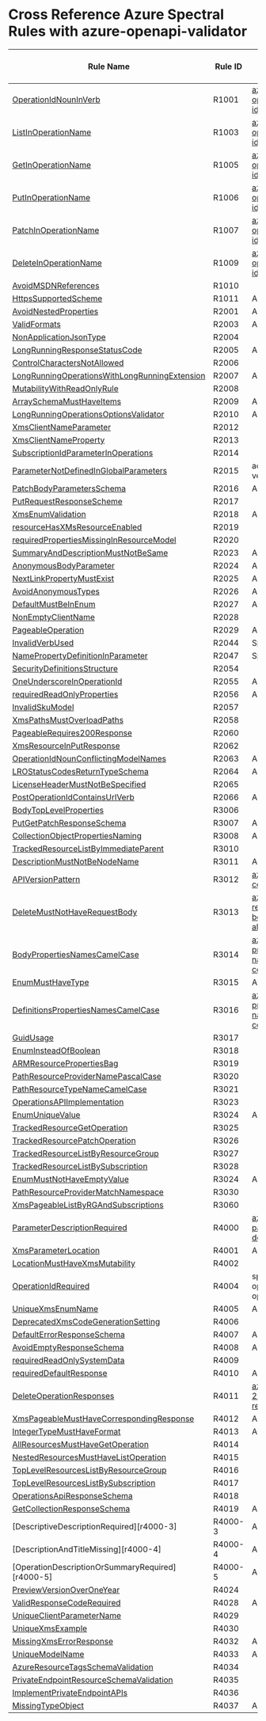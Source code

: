 # Cross Reference Azure Spectral Rules with azure-openapi-validator

| Rule Name | Rule ID | Azure Spectral Ruleset |
| --------- | ------- | ---------------------- |
| [OperationIdNounInVerb][r1001] | R1001 | [az-operation-id](./azure-ruleset.md#az-operation-id) |
| [ListInOperationName][r1003] | R1003 | [az-operation-id](./azure-ruleset.md#az-operation-id) |
| [GetInOperationName][r1005] | R1005 | [az-operation-id](./azure-ruleset.md#az-operation-id) |
| [PutInOperationName][r1006] | R1006 | [az-operation-id](./azure-ruleset.md#az-operation-id) |
| [PatchInOperationName][r1007] | R1007 | [az-operation-id](./azure-ruleset.md#az-operation-id) |
| [DeleteInOperationName][r1009] | R1009 | [az-operation-id](./azure-ruleset.md#az-operation-id) |
| [AvoidMSDNReferences][r1010] | R1010 |  |
| [HttpsSupportedScheme][r1011] | R1011 | Add |
| [AvoidNestedProperties][r2001] | R2001 | Add |
| [ValidFormats][r2003] | R2003 | Add |
| [NonApplicationJsonType][r2004] | R2004 | |
| [LongRunningResponseStatusCode][r2005] | R2005 | Add |
| [ControlCharactersNotAllowed][r2006] | R2006 |  |
| [LongRunningOperationsWithLongRunningExtension][r2007] | R2007 | Add |
| [MutabilityWithReadOnlyRule][r2008] | R2008 |  |
| [ArraySchemaMustHaveItems][r2009] | R2009 | Add |
| [LongRunningOperationsOptionsValidator][r2010] | R2010 | Add ? |
| [XmsClientNameParameter][r2012] | R2012 |  |
| [XmsClientNameProperty][r2013] | R2013 |  |
| [SubscriptionIdParameterInOperations][r2014] | R2014 |  |
| [ParameterNotDefinedInGlobalParameters][r2015] | R2015 | add for api-version |
| [PatchBodyParametersSchema][r2016] | R2016 | Add |
| [PutRequestResponseScheme][r2017] | R2017 |  |
| [XmsEnumValidation][r2018] | R2018 | Add |
| [resourceHasXMsResourceEnabled][r2019] | R2019 |  |
| [requiredPropertiesMissingInResourceModel][r2020] | R2020 |  |
| [SummaryAndDescriptionMustNotBeSame][r2023] | R2023 | Add |
| [AnonymousBodyParameter][r2024] | R2024 | Add |
| [NextLinkPropertyMustExist][r2025] | R2025 | Add |
| [AvoidAnonymousTypes][r2026] | R2026 | Add |
| [DefaultMustBeInEnum][r2027] | R2027 | Add |
| [NonEmptyClientName][r2028] | R2028 |  |
| [PageableOperation][r2029] | R2029 | Add |
| [InvalidVerbUsed][r2044] | R2044 | Spectral:oas |
| [NamePropertyDefinitionInParameter][r2047] | R2047 | Spectral:oas |
| [SecurityDefinitionsStructure][r2054] | R2054 |  |
| [OneUnderscoreInOperationId][r2055] | R2055 | Add |
| [requiredReadOnlyProperties][r2056] | R2056 | Add |
| [InvalidSkuModel][r2057] | R2057 |  |
| [XmsPathsMustOverloadPaths][r2058] | R2058 |  |
| [PageableRequires200Response][r2060] | R2060 |  |
| [XmsResourceInPutResponse][r2062] | R2062 | |
| [OperationIdNounConflictingModelNames][r2063] | R2063 | Add |
| [LROStatusCodesReturnTypeSchema][r2064] | R2064 | Add |
| [LicenseHeaderMustNotBeSpecified][r2065] | R2065 |  |
| [PostOperationIdContainsUrlVerb][r2066] | R2066 | Add |
| [BodyTopLevelProperties][r3006] | R3006 | |
| [PutGetPatchResponseSchema][r3007] | R3007 | Add |
| [CollectionObjectPropertiesNaming][r3008] | R3008 | Add |
| [TrackedResourceListByImmediateParent][r3010] | R3010 |  |
| [DescriptionMustNotBeNodeName][r3011] | R3011 | Add |
| [APIVersionPattern][r3012] | R3012 | [az-version-convention](./azure-ruleset.md#az-version-convention) |
| [DeleteMustNotHaveRequestBody][r3013] | R3013 | [az-request-body-not-allowed](./azure-ruleset.md#az-request-body-not-allowed) |
| [BodyPropertiesNamesCamelCase][r3014] | R3014 | [az-property-names-convention](./azure-ruleset.md#az-property-names-convention) |
| [EnumMustHaveType][r3015] | R3015 | Add |
| [DefinitionsPropertiesNamesCamelCase][r3016] | R3016 | [az-property-names-convention](./azure-ruleset.md#az-property-names-convention) |
| [GuidUsage][r3017] | R3017 |  |
| [EnumInsteadOfBoolean][r3018] | R3018 |  |
| [ARMResourcePropertiesBag][r3019] | R3019 |  |
| [PathResourceProviderNamePascalCase][r3020] | R3020 |  |
| [PathResourceTypeNameCamelCase][r3021] | R3021 |  |
| [OperationsAPIImplementation][r3023] | R3023 |  |
| [EnumUniqueValue][r3024] | R3024 | Add |
| [TrackedResourceGetOperation][r3025] | R3025 | |
| [TrackedResourcePatchOperation][r3026] | R3026 | |
| [TrackedResourceListByResourceGroup][r3027] | R3027 |  |
| [TrackedResourceListBySubscription][r3028] | R3028 |  |
| [EnumMustNotHaveEmptyValue][r3024] | R3024 | Add |
| [PathResourceProviderMatchNamespace][r3030] | R3030  | |
| [XmsPageableListByRGAndSubscriptions][r3060] | R3060 |  |
| [ParameterDescriptionRequired][r4000] | R4000 | [az-parameter-description](./azure-ruleset.md#az-parameter-description) |
| [XmsParameterLocation][r4001] | R4001 | Add |
| [LocationMustHaveXmsMutability][r4002] | R4002 |  |
| [OperationIdRequired][r4004] | R4004 | spectral:oas operation-operationId |
| [UniqueXmsEnumName][r4005] | R4005 | Add |
| [DeprecatedXmsCodeGenerationSetting][r4006] | R4006 |  |
| [DefaultErrorResponseSchema][r4007] | R4007 | Add |
| [AvoidEmptyResponseSchema][r4008] | R4008 | Add |
| [requiredReadOnlySystemData][r4009] | R4009 | |
| [requiredDefaultResponse][r4010] | R4010 | Add |
| [DeleteOperationResponses][r4011] | R4011 | [az-delete-204-response](./azure-ruleset.md#az-delete-204-response) |
| [XmsPageableMustHaveCorrespondingResponse][r4012] | R4012 | Add |
| [IntegerTypeMustHaveFormat][r4013] | R4013 | Add |
| [AllResourcesMustHaveGetOperation][r4014] | R4014 |  |
| [NestedResourcesMustHaveListOperation][r4015] | R4015 |  |
| [TopLevelResourcesListByResourceGroup][r4016] | R4016 |  |
| [TopLevelResourcesListBySubscription][r4017] | R4017 | |
| [OperationsApiResponseSchema][r4018] | R4018 |  |
| [GetCollectionResponseSchema][r4019] | R4019 | Add |
| [DescriptiveDescriptionRequired][r4000-3] | R4000-3 | Add |
| [DescriptionAndTitleMissing][r4000-4] | R4000-4 | Add |
| [OperationDescriptionOrSummaryRequired][r4000-5] | R4000-5 | Add |
| [PreviewVersionOverOneYear][r4024] | R4024 |  |
| [ValidResponseCodeRequired][r4028] | R4028 | Add |
| [UniqueClientParameterName][r4029] | R4029 |  |
| [UniqueXmsExample][r4030] | R4030 |  |
| [MissingXmsErrorResponse][r4032] | R4032 | Add |
| [UniqueModelName][r4033] | R4033 | Add |
| [AzureResourceTagsSchemaValidation][r4034] | R4034 |  |
| [PrivateEndpointResourceSchemaValidation][r4035] | R4035 |  |
| [ImplementPrivateEndpointAPIs][r4036] | R4036 |  |
| [MissingTypeObject][r4037] | R4037 | Add |

[r1001]: https://github.com/Azure/azure-rest-api-specs/blob/master/documentation/openapi-authoring-automated-guidelines.md#r1001
[r1003]: https://github.com/Azure/azure-rest-api-specs/blob/master/documentation/openapi-authoring-automated-guidelines.md#r1003
[r1005]: https://github.com/Azure/azure-rest-api-specs/blob/master/documentation/openapi-authoring-automated-guidelines.md#r1005
[r1006]: https://github.com/Azure/azure-rest-api-specs/blob/master/documentation/openapi-authoring-automated-guidelines.md#r1006
[r1007]: https://github.com/Azure/azure-rest-api-specs/blob/master/documentation/openapi-authoring-automated-guidelines.md#r1007
[r1009]: https://github.com/Azure/azure-rest-api-specs/blob/master/documentation/openapi-authoring-automated-guidelines.md#r1009
[r1010]: https://github.com/Azure/azure-rest-api-specs/blob/master/documentation/openapi-authoring-automated-guidelines.md#r1010
[r1011]: https://github.com/Azure/azure-rest-api-specs/blob/master/documentation/openapi-authoring-automated-guidelines.md#r1011
[r2001]: https://github.com/Azure/azure-rest-api-specs/blob/master/documentation/openapi-authoring-automated-guidelines.md#r2001
[r2003]: https://github.com/Azure/azure-rest-api-specs/blob/master/documentation/openapi-authoring-automated-guidelines.md#r2003
[r2004]: https://github.com/Azure/azure-rest-api-specs/blob/master/documentation/openapi-authoring-automated-guidelines.md#r2004
[r2005]: https://github.com/Azure/azure-rest-api-specs/blob/master/documentation/openapi-authoring-automated-guidelines.md#r2005
[r2006]: https://github.com/Azure/azure-rest-api-specs/blob/master/documentation/openapi-authoring-automated-guidelines.md#r2006
[r2007]: https://github.com/Azure/azure-rest-api-specs/blob/master/documentation/openapi-authoring-automated-guidelines.md#r2007
[r2008]: https://github.com/Azure/azure-rest-api-specs/blob/master/documentation/openapi-authoring-automated-guidelines.md#r2008
[r2009]: https://github.com/Azure/azure-rest-api-specs/blob/master/documentation/openapi-authoring-automated-guidelines.md#r2009
[r2010]: https://github.com/Azure/azure-rest-api-specs/blob/master/documentation/openapi-authoring-automated-guidelines.md#r2010
[r2012]: https://github.com/Azure/azure-rest-api-specs/blob/master/documentation/openapi-authoring-automated-guidelines.md#r2012
[r2013]: https://github.com/Azure/azure-rest-api-specs/blob/master/documentation/openapi-authoring-automated-guidelines.md#r2013
[r2014]: https://github.com/Azure/azure-rest-api-specs/blob/master/documentation/openapi-authoring-automated-guidelines.md#r2014
[r2015]: https://github.com/Azure/azure-rest-api-specs/blob/master/documentation/openapi-authoring-automated-guidelines.md#r2015
[r2016]: https://github.com/Azure/azure-rest-api-specs/blob/master/documentation/openapi-authoring-automated-guidelines.md#r2016
[r2017]: https://github.com/Azure/azure-rest-api-specs/blob/master/documentation/openapi-authoring-automated-guidelines.md#r2017
[r2018]: https://github.com/Azure/azure-rest-api-specs/blob/master/documentation/openapi-authoring-automated-guidelines.md#r2018
[r2019]: https://github.com/Azure/azure-rest-api-specs/blob/master/documentation/openapi-authoring-automated-guidelines.md#r2019
[r2020]: https://github.com/Azure/azure-rest-api-specs/blob/master/documentation/openapi-authoring-automated-guidelines.md#r2020
[r2023]: https://github.com/Azure/azure-rest-api-specs/blob/master/documentation/openapi-authoring-automated-guidelines.md#r2023
[r2024]: https://github.com/Azure/azure-rest-api-specs/blob/master/documentation/openapi-authoring-automated-guidelines.md#r2024
[r2025]: https://github.com/Azure/azure-rest-api-specs/blob/master/documentation/openapi-authoring-automated-guidelines.md#r2025
[r2026]: https://github.com/Azure/azure-rest-api-specs/blob/master/documentation/openapi-authoring-automated-guidelines.md#r2026
[r2027]: https://github.com/Azure/azure-rest-api-specs/blob/master/documentation/openapi-authoring-automated-guidelines.md#r2027
[r2028]: https://github.com/Azure/azure-rest-api-specs/blob/master/documentation/openapi-authoring-automated-guidelines.md#r2028
[r2029]: https://github.com/Azure/azure-rest-api-specs/blob/master/documentation/openapi-authoring-automated-guidelines.md#r2029
[r2044]: https://github.com/Azure/azure-rest-api-specs/blob/master/documentation/openapi-authoring-automated-guidelines.md#r2044
[r2047]: https://github.com/Azure/azure-rest-api-specs/blob/master/documentation/openapi-authoring-automated-guidelines.md#r2047
[r2054]: https://github.com/Azure/azure-rest-api-specs/blob/master/documentation/openapi-authoring-automated-guidelines.md#r2054
[r2055]: https://github.com/Azure/azure-rest-api-specs/blob/master/documentation/openapi-authoring-automated-guidelines.md#r2055
[r2056]: https://github.com/Azure/azure-rest-api-specs/blob/master/documentation/openapi-authoring-automated-guidelines.md#r2056
[r2057]: https://github.com/Azure/azure-rest-api-specs/blob/master/documentation/openapi-authoring-automated-guidelines.md#r2057
[r2058]: https://github.com/Azure/azure-rest-api-specs/blob/master/documentation/openapi-authoring-automated-guidelines.md#r2058
[r2060]: https://github.com/Azure/azure-rest-api-specs/blob/master/documentation/openapi-authoring-automated-guidelines.md#r2060
[r2062]: https://github.com/Azure/azure-rest-api-specs/blob/master/documentation/openapi-authoring-automated-guidelines.md#r2062
[r2063]: https://github.com/Azure/azure-rest-api-specs/blob/master/documentation/openapi-authoring-automated-guidelines.md#r2063
[r2064]: https://github.com/Azure/azure-rest-api-specs/blob/master/documentation/openapi-authoring-automated-guidelines.md#r2064
[r2065]: https://github.com/Azure/azure-rest-api-specs/blob/master/documentation/openapi-authoring-automated-guidelines.md#r2065
[r2066]: https://github.com/Azure/azure-rest-api-specs/blob/master/documentation/openapi-authoring-automated-guidelines.md#r2066
[r3006]: https://github.com/Azure/azure-rest-api-specs/blob/master/documentation/openapi-authoring-automated-guidelines.md#r3006
[r3007]: https://github.com/Azure/azure-rest-api-specs/blob/master/documentation/openapi-authoring-automated-guidelines.md#r3007
[r3008]: https://github.com/Azure/azure-rest-api-specs/blob/master/documentation/openapi-authoring-automated-guidelines.md#r3008
[r3010]: https://github.com/Azure/azure-rest-api-specs/blob/master/documentation/openapi-authoring-automated-guidelines.md#r3010
[r3011]: https://github.com/Azure/azure-rest-api-specs/blob/master/documentation/openapi-authoring-automated-guidelines.md#r3011
[r3012]: https://github.com/Azure/azure-rest-api-specs/blob/master/documentation/openapi-authoring-automated-guidelines.md#r3012
[r3013]: https://github.com/Azure/azure-rest-api-specs/blob/master/documentation/openapi-authoring-automated-guidelines.md#r3013
[r3014]: https://github.com/Azure/azure-rest-api-specs/blob/master/documentation/openapi-authoring-automated-guidelines.md#r3014
[r3015]: https://github.com/Azure/azure-rest-api-specs/blob/master/documentation/openapi-authoring-automated-guidelines.md#r3015
[r3016]: https://github.com/Azure/azure-rest-api-specs/blob/master/documentation/openapi-authoring-automated-guidelines.md#r3016
[r3017]: https://github.com/Azure/azure-rest-api-specs/blob/master/documentation/openapi-authoring-automated-guidelines.md#r3017
[r3018]: https://github.com/Azure/azure-rest-api-specs/blob/master/documentation/openapi-authoring-automated-guidelines.md#r3018
[r3019]: https://github.com/Azure/azure-rest-api-specs/blob/master/documentation/openapi-authoring-automated-guidelines.md#r3019
[r3020]: https://github.com/Azure/azure-rest-api-specs/blob/master/documentation/openapi-authoring-automated-guidelines.md#r3020
[r3021]: https://github.com/Azure/azure-rest-api-specs/blob/master/documentation/openapi-authoring-automated-guidelines.md#r3021
[r3023]: https://github.com/Azure/azure-rest-api-specs/blob/master/documentation/openapi-authoring-automated-guidelines.md#r3023
[r3024]: https://github.com/Azure/azure-rest-api-specs/blob/master/documentation/openapi-authoring-automated-guidelines.md#r3024
[r3025]: https://github.com/Azure/azure-rest-api-specs/blob/master/documentation/openapi-authoring-automated-guidelines.md#r3025
[r3026]: https://github.com/Azure/azure-rest-api-specs/blob/master/documentation/openapi-authoring-automated-guidelines.md#r3026
[r3027]: https://github.com/Azure/azure-rest-api-specs/blob/master/documentation/openapi-authoring-automated-guidelines.md#r3027
[r3028]: https://github.com/Azure/azure-rest-api-specs/blob/master/documentation/openapi-authoring-automated-guidelines.md#r3028
[r3029]: https://github.com/Azure/azure-rest-api-specs/blob/master/documentation/openapi-authoring-automated-guidelines.md#r3029
[r3030]: https://github.com/Azure/azure-rest-api-specs/blob/master/documentation/openapi-authoring-automated-guidelines.md#R3030
[r3060]: https://github.com/Azure/azure-rest-api-specs/blob/master/documentation/openapi-authoring-automated-guidelines.md#r3060
[r4000]: https://github.com/Azure/azure-rest-api-specs/blob/master/documentation/openapi-authoring-automated-guidelines.md#r4000
[r4001]: https://github.com/Azure/azure-rest-api-specs/blob/master/documentation/openapi-authoring-automated-guidelines.md#r4001
[r4002]: https://github.com/Azure/azure-rest-api-specs/blob/master/documentation/openapi-authoring-automated-guidelines.md#r4002
[r4004]: https://github.com/Azure/azure-rest-api-specs/blob/master/documentation/openapi-authoring-automated-guidelines.md#r4004
[r4005]: https://github.com/Azure/azure-rest-api-specs/blob/master/documentation/openapi-authoring-automated-guidelines.md#r4005
[r4006]: https://github.com/Azure/azure-rest-api-specs/blob/master/documentation/openapi-authoring-automated-guidelines.md#r4006
[r4007]: https://github.com/Azure/azure-rest-api-specs/blob/master/documentation/openapi-authoring-automated-guidelines.md#r4007
[r4008]: https://github.com/Azure/azure-rest-api-specs/blob/master/documentation/openapi-authoring-automated-guidelines.md#r4008
[r4009]: https://github.com/Azure/azure-rest-api-specs/blob/master/documentation/openapi-authoring-automated-guidelines.md#r4009
[r4010]: https://github.com/Azure/azure-rest-api-specs/blob/master/documentation/openapi-authoring-automated-guidelines.md#r4010
[r4011]: https://github.com/Azure/azure-rest-api-specs/blob/master/documentation/openapi-authoring-automated-guidelines.md#r4011
[r4012]: https://github.com/Azure/azure-rest-api-specs/blob/master/documentation/openapi-authoring-automated-guidelines.md#r4012
[r4013]: https://github.com/Azure/azure-rest-api-specs/blob/master/documentation/openapi-authoring-automated-guidelines.md#r4013
[r4014]: https://github.com/Azure/azure-rest-api-specs/blob/master/documentation/openapi-authoring-automated-guidelines.md#r4014
[r4015]: https://github.com/Azure/azure-rest-api-specs/blob/master/documentation/openapi-authoring-automated-guidelines.md#r4015
[r4016]: https://github.com/Azure/azure-rest-api-specs/blob/master/documentation/openapi-authoring-automated-guidelines.md#r4016
[r4017]: https://github.com/Azure/azure-rest-api-specs/blob/master/documentation/openapi-authoring-automated-guidelines.md#r4017
[r4018]: https://github.com/Azure/azure-rest-api-specs/blob/master/documentation/openapi-authoring-automated-guidelines.md#r4018
[r4019]: https://github.com/Azure/azure-rest-api-specs/blob/master/documentation/openapi-authoring-automated-guidelines.md#r4019
[r4020]: https://github.com/Azure/azure-rest-api-specs/blob/master/documentation/openapi-authoring-automated-guidelines.md#r4000-3
[r4021]: https://github.com/Azure/azure-rest-api-specs/blob/master/documentation/openapi-authoring-automated-guidelines.md#r4000-4
[r4022]: https://github.com/Azure/azure-rest-api-specs/blob/master/documentation/openapi-authoring-automated-guidelines.md#r4000-4
[r4024]: https://github.com/Azure/azure-rest-api-specs/blob/master/documentation/openapi-authoring-automated-guidelines.md#r4024
[r4028]: https://github.com/Azure/azure-rest-api-specs/blob/master/documentation/openapi-authoring-automated-guidelines.md#r4028
[r4029]: https://github.com/Azure/azure-rest-api-specs/blob/master/documentation/openapi-authoring-automated-guidelines.md#r4029
[r4030]: https://github.com/Azure/azure-rest-api-specs/blob/master/documentation/openapi-authoring-automated-guidelines.md#r4030
[r4032]: https://github.com/Azure/azure-rest-api-specs/blob/master/documentation/openapi-authoring-automated-guidelines.md#r4032
[r4033]: https://github.com/Azure/azure-rest-api-specs/blob/master/documentation/openapi-authoring-automated-guidelines.md#r4033
[r4034]: https://github.com/Azure/azure-rest-api-specs/blob/master/documentation/openapi-authoring-automated-guidelines.md#r4034
[r4035]: https://github.com/Azure/azure-rest-api-specs/blob/master/documentation/openapi-authoring-automated-guidelines.md#r4035
[r4036]: https://github.com/Azure/azure-rest-api-specs/blob/master/documentation/openapi-authoring-automated-guidelines.md#r4036
[r4037]: https://github.com/Azure/azure-rest-api-specs/blob/master/documentation/openapi-authoring-automated-guidelines.md#r4037
